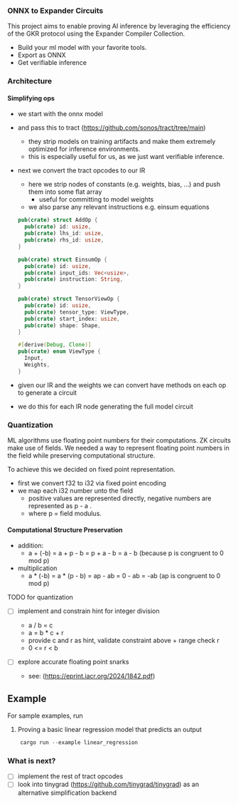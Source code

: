 ### ONNX to Expander Circuits
This project aims to enable proving AI inference by leveraging the efficiency of the GKR protocol using the Expander Compiler Collection.

- Build your ml model with your favorite tools.
- Export as ONNX
- Get verifiable inference

### Architecture

#### Simplifying ops
- we start with the onnx model
- and pass this to tract (https://github.com/sonos/tract/tree/main)
  - they strip models on training artifacts and make them extremely optimized for inference environments. 
  - this is especially useful for us, as we just want verifiable inference.
- next we convert the tract opcodes to our IR
  - here we strip nodes of constants (e.g. weights, bias, ...) and push them into some flat array
    - useful for committing to model weights
  - we also parse any relevant instructions e.g. einsum equations

  ```rust
  pub(crate) struct AddOp {
    pub(crate) id: usize,
    pub(crate) lhs_id: usize,
    pub(crate) rhs_id: usize,
  }
  
  pub(crate) struct EinsumOp {
    pub(crate) id: usize,
    pub(crate) input_ids: Vec<usize>,
    pub(crate) instruction: String,
  }
  
  pub(crate) struct TensorViewOp {
    pub(crate) id: usize,
    pub(crate) tensor_type: ViewType,
    pub(crate) start_index: usize,
    pub(crate) shape: Shape,
  }

  #[derive(Debug, Clone)]
  pub(crate) enum ViewType {
    Input,
    Weights,
  }
  ```
- given our IR and the weights we can convert have methods on each op to generate a circuit
- we do this for each IR node generating the full model circuit

### Quantization
ML algorithms use floating point numbers for their computations. ZK circuits make use of fields. We needed a way to represent floating point numbers in the field while preserving computational structure. 

To achieve this we decided on fixed point representation. 

- first we convert f32 to i32 via fixed point encoding
- we map each i32 number unto the field 
  - positive values are represented directly, negative numbers are represented as p - a  .
  - where p = field modulus.

#### Computational Structure Preservation
- addition: 
  - a + (-b) = a + p - b = p + a - b = a - b (because p is congruent to 0 mod p)
- multiplication
  - a * (-b) = a * (p - b) = ap - ab  = 0 - ab = -ab (ap is congruent to 0 mod p)

TODO for quantization
- [ ] implement and constrain hint for integer division
  - a / b = c 
  - a = b * c + r
  - provide c and r as hint, validate constraint above + range check r 
  - 0 <= r < b

- [ ] explore accurate floating point snarks 
  - see: (https://eprint.iacr.org/2024/1842.pdf)

## Example
For sample examples, run

1. Proving a basic linear regression model that predicts an output
```rust
    cargo run --example linear_regression
```

### What is next?
- [ ] implement the rest of tract opcodes
- [ ] look into tinygrad (https://github.com/tinygrad/tinygrad) as an alternative simplification backend
